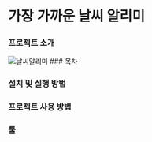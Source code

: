 # 가장 가까운 날씨 알리미

### 프로젝트 소개
<img src="/weather-app.png" alt="날씨알리미">
### 목차

### 설치 및 실행 방법

### 프로젝트 사용 방법

### 툴


